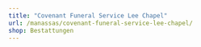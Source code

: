 ```yaml
---
title: "Covenant Funeral Service Lee Chapel"
url: /manassas/covenant-funeral-service-lee-chapel/
shop: Bestattungen
---
```

